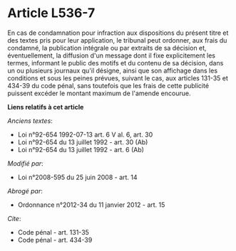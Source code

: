 # Article L536-7

En cas de condamnation pour infraction aux dispositions du présent titre et des textes pris pour leur application, le
tribunal peut ordonner, aux frais du condamné, la publication intégrale ou par extraits de sa décision et, éventuellement, la
diffusion d'un message dont il fixe explicitement les termes, informant le public des motifs et du contenu de sa décision,
dans un ou plusieurs journaux qu'il désigne, ainsi que son affichage dans les conditions et sous les peines prévues, suivant
le cas, aux articles 131-35 et 434-39 du code pénal, sans toutefois que les frais de cette publicité puissent excéder le
montant maximum de l'amende encourue.

**Liens relatifs à cet article**

_Anciens textes_:

  - Loi n°92-654 1992-07-13 art. 6 V al. 6, art. 30
  - Loi n°92-654 du 13 juillet 1992 - art. 30 (Ab)
  - Loi n°92-654 du 13 juillet 1992 - art. 6 (Ab)

_Modifié par_:

  - Loi n°2008-595 du 25 juin 2008 - art. 14

_Abrogé par_:

  - Ordonnance n°2012-34 du 11 janvier 2012 - art. 15

_Cite_:

  - Code pénal - art. 131-35
  - Code pénal - art. 434-39
